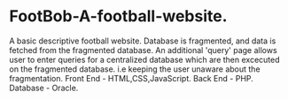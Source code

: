 # FootBob-A-football-website. 
A basic descriptive football website. 
Database is fragmented, and data is fetched from the fragmented database. 
An additional 'query' page allows user to enter queries for a centralized database which are then excecuted on the fragmented database. i.e keeping the user unaware about the fragmentation.
Front End - HTML,CSS,JavaScript. 
Back End - PHP. 
Database - Oracle. 
